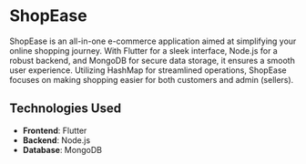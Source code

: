 # ShopEase

ShopEase is an all-in-one e-commerce application aimed at simplifying your online shopping journey. With Flutter for a sleek interface, Node.js for a robust backend, and MongoDB for secure data storage, it ensures a smooth user experience. Utilizing HashMap for streamlined operations, ShopEase focuses on making shopping easier for both customers and admin (sellers).

## Technologies Used

- **Frontend**: Flutter
- **Backend**: Node.js
- **Database**: MongoDB
